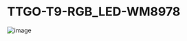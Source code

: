 # TTGO-T9-RGB_LED-WM8978
![image](https://github.com/LilyGO/TTGO-T9-RGB_LED-WM8978/blob/master/Images/image1.jpg)
